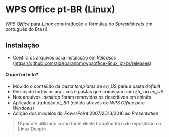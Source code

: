# WPS Office pt-BR (Linux)
*WPS Office* para *Linux* com tradução e fórmulas do *Spreadsheets* em português do Brasil
## Instalação
* Confira os arquivos para instalação em *Releases* (https://github.com/aldebaranbm/wpsoffice-linux_pt-br/releases)
#### O que foi feito?
* Movido o conteúdo da pasta *templates* de *en_US* para a pasta *default*
* Removido todos os arquivos e pastas que começam com *zh_* ou *en_US*
* Nos arquivos *.desktop* foram removidos os descritivos em chinês
* Aplicado a tradução *pt_BR* (obtida através do *WPS Office* para *Windows*)
* Adição dos modelos do *PowerPoint* 2007/2013/2016 ao *Presentation*
> O pacote utilizado como fonte deste trabalho foi o do repositório do Linux Deepin
